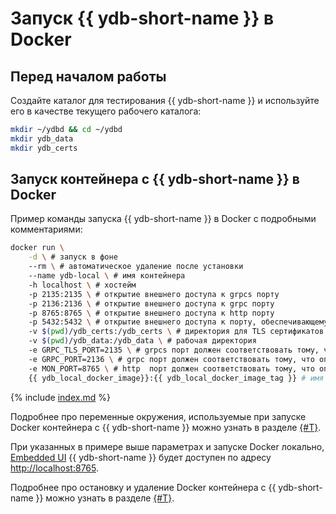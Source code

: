 # Запуск {{ ydb-short-name }} в Docker

## Перед началом работы

Создайте каталог для тестирования {{ ydb-short-name }} и используйте его в качестве текущего рабочего каталога:

```bash
mkdir ~/ydbd && cd ~/ydbd
mkdir ydb_data
mkdir ydb_certs
```

## Запуск контейнера с {{ ydb-short-name }} в Docker

Пример команды запуска {{ ydb-short-name }} в Docker с подробными комментариями:

```bash
docker run \
    -d \ # запуск в фоне
    --rm \ # автоматическое удаление после установки
    --name ydb-local \ # имя контейнера
    -h localhost \ # хостейм
    -p 2135:2135 \ # открытие внешнего доступа к grpcs порту
    -p 2136:2136 \ # открытие внешнего доступа к grpc порту
    -p 8765:8765 \ # открытие внешнего доступа к http порту
    -p 5432:5432 \ # открытие внешнего доступа к порту, обеспечивающему PostgreSQL-совместимость
    -v $(pwd)/ydb_certs:/ydb_certs \ # директория для TLS сертификатов
    -v $(pwd)/ydb_data:/ydb_data \ # рабочая директория
    -e GRPC_TLS_PORT=2135 \ # grpcs порт должен соответствовать тому, что опубликовано выше
    -e GRPC_PORT=2136 \ # grpc порт должен соответствовать тому, что опубликовано выше
    -e MON_PORT=8765 \ # http  порт должен соответствовать тому, что опубликовано выше
    {{ ydb_local_docker_image}}:{{ ydb_local_docker_image_tag }} # имя и тег образа
```

{% include [index.md](_includes/rosetta.md) %}

Подробнее про переменные окружения, используемые при запуске Docker контейнера с {{ ydb-short-name }} можно узнать в разделе [{#T}](configuration.md).

При указанных в примере выше параметрах и запуске Docker локально, [Embedded UI](../embedded-ui/index.md) {{ ydb-short-name }} будет доступен по адресу [http://localhost:8765⁠](http://localhost:8765⁠).

Подробнее про остановку и удаление Docker контейнера с {{ ydb-short-name }} можно узнать в разделе [{#T}](cleanup.md).
